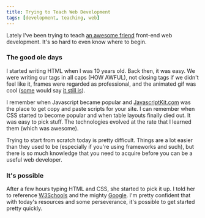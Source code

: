 ```yaml
---
title: Trying to Teach Web Development
tags: [development, teaching, web]
---
```


Lately I've been trying to teach [an awesome friend](http://twitter.com/haileyjayne) front-end web development. It's so hard to even know where to begin.

### The good ole days

I started writing HTML when I was 10 years old. Back then, it was easy. We were writing our tags in all caps (HOW AWFUL), not closing tags if we didn't feel like it, frames were regarded as professional, and the animated gif was cool ([some](http://sammcd.com) would say [it still is](http://assets.samsoff.es/posts/trying-to-teach-web-development/it-isnt.gif)).

I remember when Javascript became popular and [JavascriptKit.com](http://javascriptkit.com) was the place to get copy and paste scripts for your site. I can remember when CSS started to become popular and when table layouts finally died out. It was easy to pick stuff. The technologies evolved at the rate that I learned them (which was awesome).

Trying to start from scratch today is pretty difficult. Things are a lot easier than they used to be (especially if you're using frameworks and such), but there is so much knowledge that you need to acquire before you can be a useful web developer.

### It's possible

After a few hours typing HTML and CSS, she started to pick it up. I told her to reference [W3Schools](http://w3schools.com) and the mighty [Google](http://google.com). I'm pretty confident that with today's resources and some perseverance, it's possible to get started pretty quickly.
